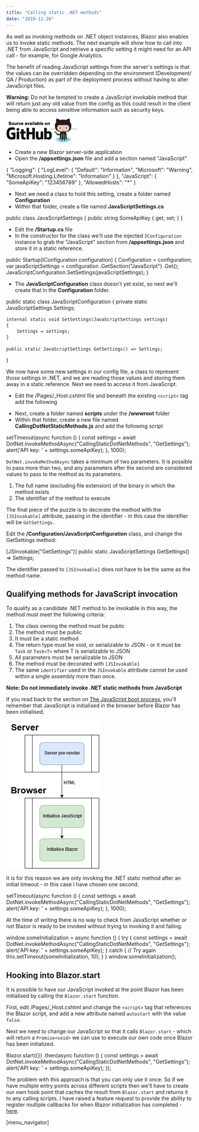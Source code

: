 ```yaml
---
title: "Calling static .NET methods"
date: "2019-11-26"
---
```


As well as invoking methods on .NET object instances, Blazor also enables us to invoke static methods. The next example will show how to call into .NET from JavaScript and retrieve a specific setting it might need for an API call - for example, for Google Analytics.

The benefit of reading JavaScript settings from the server's settings is that the values can be overridden depending on the environment (Development/ QA / Production) as part of the deployment process without having to alter JavaScript files.

**Warning:** Do not be tempted to create a JavaScript invokable method that will return just any old value from the config as this could result in the client being able to access sensitive information such as security keys.

[![](images/SourceLink-e1567978928628.png)](https://github.com/mrpmorris/blazor-university/tree/master/src/JavaScriptInterop/CallingStaticDotNetMethods)

- Create a new Blazor server-side application
- Open the **/appsettings.json** file and add a section named "JavaScript"

{
	"Logging": {
		"LogLevel": {
			"Default": "Information",
			"Microsoft": "Warning",
			"Microsoft.Hosting.Lifetime": "Information"
		}
	},
	"JavaScript": {
		"SomeApiKey":  "123456789"
	},
	"AllowedHosts": "\*"
}

- Next we need a class to hold this setting, create a folder named **Configuration**
- Within that folder, create a file named **JavaScriptSettings.cs**

public class JavaScriptSettings
{
	public string SomeApiKey { get; set; }
}

- Edit the **/Startup.cs** file
- In the constructor for the class we'll use the injected `IConfiguration` instance to grab the "JavaScript" section from **/appsettings.json** and store it in a static reference.

public Startup(IConfiguration configuration)
{
	Configuration = configuration;
	var javaScriptSettings = configuration
		.GetSection("JavaScript")
		.Get<JavaScriptSettings>();
	JavaScriptConfiguration.SetSettings(javaScriptSettings);
}

- The **JavaScriptConfiguration** class doesn't yet exist, so next we'll create that in the **Configuration** folder.

public static class JavaScriptConfiguration
{
	private static JavaScriptSettings Settings;

	internal static void SetSettings(JavaScriptSettings settings)
	{
		Settings = settings;
	}

	public static JavaScriptSettings GetSettings() => Settings;
}

We now have some new settings in our config file, a class to represent those settings in .NET, and we are reading those values and storing them away in a static reference. Next we need to access it from JavaScript.

- Edit the /Pages/\_Host.cshtml file and beneath the existing `<script>` tag add the following

<script src="~/scripts/CallingStaticDotNetMethods.js"></script>

- Next, create a folder named **scripts** under the **/wwwroot** folder
- Within that folder, create a new file named **CallingDotNetStaticMethods.js** and add the following script

setTimeout(async function () {
	const settings = await DotNet.invokeMethodAsync("CallingStaticDotNetMethods", "GetSettings");
	alert('API key: ' + settings.someApiKey);
}, 1000);

`DotNet.invokeMethodAsync` takes a minimum of two parameters. It is possible to pass more than two, and any parameters after the second are considered values to pass to the method as its parameters.

1. The full name (excluding file extension) of the binary in which the method exists
2. The identifier of the method to execute

The final piece of the puzzle is to decorate the method with the `[JSInvokable]` attribute, passing in the identifier - in this case the identifier will be `GetSettings`.

Edit the **/Configuration/JavaScriptConfiguration** class, and change the GetSettings method:

\[JSInvokable("GetSettings")\]
public static JavaScriptSettings GetSettings() => Settings;

The identifier passed to `[JSInvokable]` does not have to be the same as the method name.

## Qualifying methods for JavaScript invocation

To qualify as a candidate .NET method to be invokable in this way, the method must meet the following criteria:

1. The class owning the method must be public
2. The method must be public
3. It must be a static method
4. The return type must be void, or serializable to JSON - or it must be `Task` or `Task<T>` where T is serializable to JSON
5. All parameters must be serializable to JSON
6. The method must be decorated with `[JSInvokable]`
7. The same `identifier` used in the `JSInvokable` attribute cannot be used within a single assembly more than once.

**Note: Do not immediately invoke .NET static methods from JavaScript**

If you read back to the section on [The JavaScript boot process](/javascript-interop/javascript-boot-process/), you'll remember that JavaScript is initialised in the browser before Blazor has been initialised.

![](images/JavaScriptBootProcessDiagram.png)

It is for this reason we are only invoking the .NET static method after an initial timeout - in this case I have chosen one second.

setTimeout(async function () {
	const settings = await DotNet.invokeMethodAsync("CallingStaticDotNetMethods", "GetSettings");
	alert('API key: ' + settings.someApiKey);
}, 1000);

At the time of writing there is no way to check from JavaScript whether or not Blazor is ready to be invoked without trying to invoking it and failing.

window.someInitialization = async function () {
	try {
		const settings = await DotNet.invokeMethodAsync("CallingStaticDotNetMethods", "GetSettings");
		alert('API key: ' + settings.someApiKey);
	}
	catch {
		// Try again
		this.setTimeout(someInitialization, 10);
	}
}
window.someInitialization();

## Hooking into Blazor.start

It is possible to have our JavaScript invoked at the point Blazor has been initialised by calling the `Blazor.start` function.

First, edit /Pages/\_Host.cshtml and change the `<script>` tag that references the Blazor script, and add a new attribute named `autostart` with the value `false`.

<script src="\_framework/blazor.server.js" autostart="false"></script>

Next we need to change our JavaScript so that it calls `Blazor.start` - which will return a `Promise<void>` we can use to execute our own code once Blazor has been initialized.

Blazor.start({})
	.then(async function () {
		const settings = await DotNet.invokeMethodAsync("CallingStaticDotNetMethods", "GetSettings");
		alert('API key: ' + settings.someApiKey);
	});

The problem with this approach is that you can only use it once. So if we have multiple entry points across different scripts then we'll have to create our own hook point that caches the result from `Blazor.start` and returns it to any calling scripts. I have raised a feature request to provide the ability to register multiple callbacks for when Blazor initialization has completed - [here](https://github.com/aspnet/AspNetCore/issues/17504).

\[menu\_navigator\]
